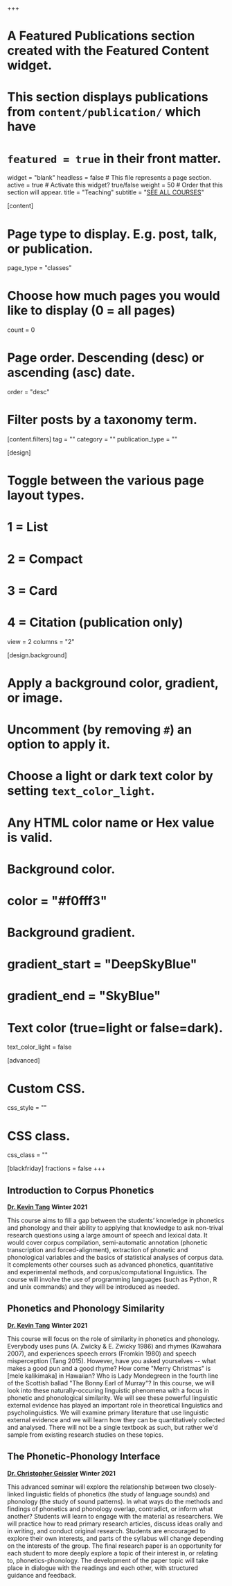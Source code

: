 +++
# A Featured Publications section created with the Featured Content widget.
# This section displays publications from `content/publication/` which have
# `featured = true` in their front matter.

widget = "blank"
headless = false  # This file represents a page section.
active = true  # Activate this widget? true/false
weight = 50  # Order that this section will appear.
title = "Teaching"
subtitle = "[SEE ALL COURSES](/classes)"

[content]
  # Page type to display. E.g. post, talk, or publication.
  page_type = "classes"
  
  # Choose how much pages you would like to display (0 = all pages)
  count = 0

  # Page order. Descending (desc) or ascending (asc) date.
  order = "desc"


  # Filter posts by a taxonomy term.
  [content.filters]
    tag = ""
    category = ""
    publication_type = ""

[design]
  # Toggle between the various page layout types.
  #   1 = List
  #   2 = Compact
  #   3 = Card
  #   4 = Citation (publication only)
  view = 2
  columns = "2"
  
[design.background]
  # Apply a background color, gradient, or image.
  #   Uncomment (by removing `#`) an option to apply it.
  #   Choose a light or dark text color by setting `text_color_light`.
  #   Any HTML color name or Hex value is valid.

  # Background color.
  # color = "#f0fff3"
  
  # Background gradient.
  # gradient_start = "DeepSkyBlue"
  # gradient_end = "SkyBlue"
  

  # Text color (true=light or false=dark).
  text_color_light = false

  
[advanced]
 # Custom CSS. 
 css_style = ""
 
 # CSS class.
 css_class = ""

[blackfriday]
  fractions = false
+++

## Introduction to Corpus Phonetics
[**Dr. Kevin Tang**](https://slam.phil.hhu.de/authors/kevin/) <span class="middot-divider"></span> **Winter 2021**

This course aims to fill a gap between the students’ knowledge in phonetics and phonology and their ability to applying that knowledge to ask non-trival research questions using a large amount of speech and lexical data. It would cover corpus compilation, semi-automatic annotation (phonetic transcription and forced-alignment), extraction of phonetic and phonological variables and the basics of statistical analyses of corpus data. It complements other courses such as advanced phonetics, quantitative and experimental methods, and corpus/computational linguistics. The course will involve the use of programming languages (such as Python, R and unix commands) and they will be introduced as needed.

## Phonetics and Phonology Similarity
[**Dr. Kevin Tang**](https://slam.phil.hhu.de/authors/kevin/) <span class="middot-divider"></span> **Winter 2021**

This course will focus on the role of similarity in phonetics and phonology. Everybody uses puns (A. Zwicky & E. Zwicky 1986) and rhymes (Kawahara 2007), and experiences speech errors (Fromkin 1980) and speech misperception (Tang 2015). However, have you asked yourselves -- what makes a good pun and a good rhyme? How come "Merry Christmas" is [mele kalikimaka] in Hawaiian? Who is Lady Mondegreen in the fourth line of the Scottish ballad "The Bonny Earl of Murray"? In this course, we will look into these naturally-occuring linguistic phenomena with a focus in phonetic and phonological similarity. We will see these powerful linguistic external evidence has played an important role in theoretical linguistics and psycholinguistics. We will examine primary literature that use linguistic external evidence and we will learn how they can be quantitatively collected and analysed. There will not be a single textbook as such, but rather we'd sample from existing research studies on these topics.

## The Phonetic-Phonology Interface
[**Dr. Christopher Geissler**](https://slam.phil.hhu.de/authors/chris/) <span class="middot-divider"></span> **Winter 2021**

This advanced seminar will explore the relationship between two closely-linked linguistic fields of phonetics (the study of language sounds) and phonology (the study of sound patterns). In what ways do the methods and findings of phonetics and phonology overlap, contradict, or inform what another? Students will learn to engage with the material as researchers. We will practice how to read primary research articles, discuss ideas orally and in writing, and conduct original research. Students are encouraged to explore their own interests, and parts of the syllabus will change depending on the interests of the group. The final research paper is an opportunity for each student to more deeply explore a topic of their interest in, or relating to, phonetics-phonology. The development of the paper topic will take place in dialogue with the readings and each other, with structured guidance and feedback.

